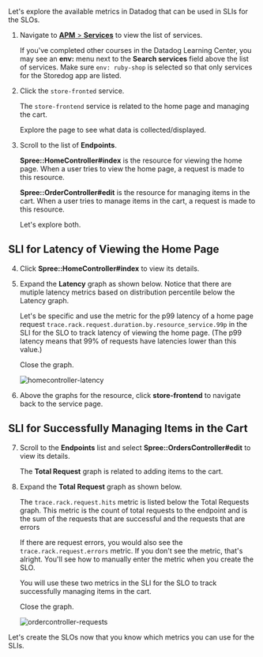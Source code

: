 Let's explore the available metrics in Datadog that can be used in SLIs for the SLOs. 

1. Navigate to <a href="https://app.datadoghq.com/apm/services" target="_datadog">**APM** > **Services**</a> to view the list of services.

   If you've completed other courses in the Datadog Learning Center, you may see an **env:** menu next to the **Search services** field above the list of services. Make sure `env: ruby-shop` is selected so that only services for the Storedog app are listed. 

2. Click the `store-fronted` service. 

   The `store-frontend` service is related to the home page and managing the cart. 
   
   Explore the page to see what data is collected/displayed.

3. Scroll to the list of **Endpoints**. 

   **Spree::HomeController#index** is the resource for viewing the home page. When a user tries to view the home page, a request is made to this resource. 

   **Spree::OrderController#edit** is the resource for managing items in the cart. When a user tries to manage items in the cart, a request is made to this resource. 

   Let's explore both.

## SLI for Latency of Viewing the Home Page

4. Click **Spree::HomeController#index** to view its details. 

5. Expand the **Latency** graph as shown below. Notice that there are mutiple latency metrics based on distribution percentile below the Latency graph. 

   Let's be specific and use the metric for the p99 latency of a home page request `trace.rack.request.duration.by.resource_service.99p` in the SLI for the SLO to track latency of viewing the home page. (The p99 latency means that 99% of requests have latencies lower than this value.)

   Close the graph.

   ![homecontroller-latency](slopractice/assets/homecontroller-latency.gif)

6. Above the graphs for the resource, click **store-frontend** to navigate back to the service page.

## SLI for Successfully Managing Items in the Cart

7. Scroll to the **Endpoints** list and select **Spree::OrdersController#edit** to view its details.

   The **Total Request** graph is related to adding items to the cart.

8. Expand the **Total Request** graph as shown below.

   The `trace.rack.request.hits` metric is listed below the Total Requests graph. This metric is the count of total requests to the endpoint and is the sum of the requests that are successful and the requests that are errors
   
   If there are request errors, you would also see the `trace.rack.request.errors` metric. If you don't see the metric, that's alright. You'll see how to manually enter the metric when you create the SLO.

   You will use these two metrics in the SLI for the SLO to track successfully managing items in the cart.

   Close the graph.

   ![ordercontroller-requests](slopractice/assets/ordercontroller-requests.gif)

Let's create the SLOs now that you know which metrics you can use for the SLIs. 